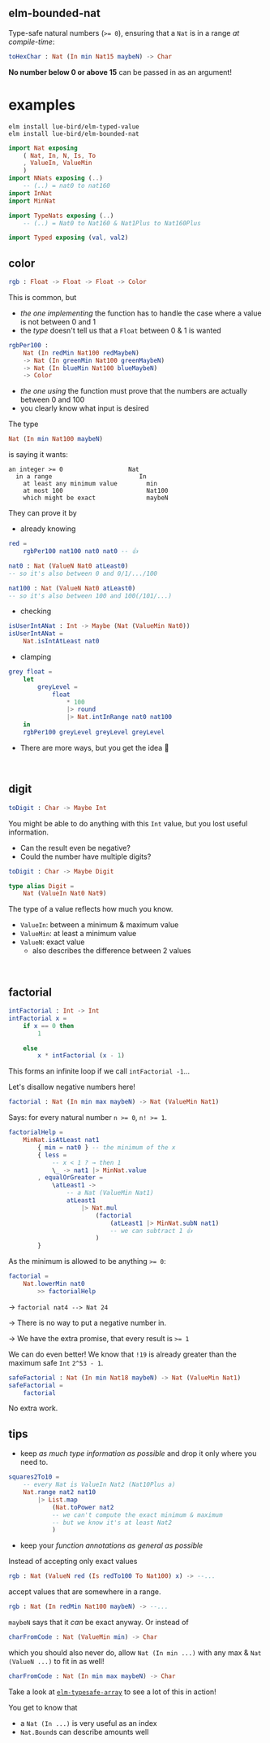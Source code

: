 ## elm-bounded-nat

Type-safe natural numbers (`>= 0`), ensuring that a `Nat` is in a range _at compile-time_:

```elm
toHexChar : Nat (In min Nat15 maybeN) -> Char
```

**No number below 0 or above 15** can be passed in as an argument!

# examples

```noformatingples
elm install lue-bird/elm-typed-value
elm install lue-bird/elm-bounded-nat
```

```elm
import Nat exposing
    ( Nat, In, N, Is, To
    , ValueIn, ValueMin
    )
import NNats exposing (..)
    -- (..) = nat0 to nat160
import InNat
import MinNat

import TypeNats exposing (..)
    -- (..) = Nat0 to Nat160 & Nat1Plus to Nat160Plus

import Typed exposing (val, val2)
```


## color

```elm
rgb : Float -> Float -> Float -> Color
```

This is common, but
- _the one implementing_ the function has to handle the case where a value is not between 0 and 1
- the _type_ doesn't tell us that a `Float` between 0 & 1 is wanted

```elm
rgbPer100 :
    Nat (In redMin Nat100 redMaybeN)
    -> Nat (In greenMin Nat100 greenMaybeN)
    -> Nat (In blueMin Nat100 blueMaybeN)
    -> Color
```
- _the one using_ the function must prove that the numbers are actually between 0 and 100
- you clearly know what input is desired

The type
```elm
Nat (In min Nat100 maybeN)
```
is saying it wants:

```
an integer >= 0                  Nat          
  in a range                        In       
    at least any minimum value        min   
    at most 100                       Nat100
    which might be exact              maybeN
```


They can prove it by

- already knowing

```elm
red =
    rgbPer100 nat100 nat0 nat0 -- 👍

nat0 : Nat (ValueN Nat0 atLeast0)
-- so it's also between 0 and 0/1/.../100

nat100 : Nat (ValueN Nat0 atLeast0)
-- so it's also between 100 and 100(/101/...)
```
- checking

```elm
isUserIntANat : Int -> Maybe (Nat (ValueMin Nat0))
isUserIntANat =
    Nat.isIntAtLeast nat0
```
- clamping

```elm
grey float =
    let
        greyLevel =
            float
                * 100
                |> round
                |> Nat.intInRange nat0 nat100
    in
    rgbPer100 greyLevel greyLevel greyLevel
```

- There are more ways, but you get the idea 🙂

&emsp;


## digit

```elm
toDigit : Char -> Maybe Int
```

You might be able to do anything with this `Int` value, but you lost useful information.

- Can the result even be negative?
- Could the number have multiple digits?

```elm
toDigit : Char -> Maybe Digit

type alias Digit =
    Nat (ValueIn Nat0 Nat9)
```

The type of a value reflects how much you know.

- `ValueIn`: between a minimum & maximum value
- `ValueMin`: at least a minimum value
- `ValueN`: exact value
    - also describes the difference between 2 values


&emsp;


## factorial

```elm
intFactorial : Int -> Int
intFactorial x =
    if x == 0 then
        1

    else
        x * intFactorial (x - 1)
```

This forms an infinite loop if we call `intFactorial -1`...

Let's disallow negative numbers here!

```elm
factorial : Nat (In min max maybeN) -> Nat (ValueMin Nat1)
```
Says: for every natural number `n >= 0`, `n! >= 1`.
```elm
factorialHelp =
    MinNat.isAtLeast nat1
        { min = nat0 } -- the minimum of the x
        { less =
            -- x < 1 ? → then 1
            \_ -> nat1 |> MinNat.value
        , equalOrGreater =
            \atLeast1 ->
                -- a Nat (ValueMin Nat1)
                atLeast1
                    |> Nat.mul
                        (factorial
                            (atLeast1 |> MinNat.subN nat1)
                            -- we can subtract 1 👍
                        )
        }
```
As the minimum is allowed to be anything `>= 0`:
```elm
factorial =
    Nat.lowerMin nat0
        >> factorialHelp
```

→ `factorial nat4 --> Nat 24`

→ There is no way to put a negative number in.

→ We have the extra promise, that every result is `>= 1`

We can do even better!
We know that `!19` is already greater than the maximum safe `Int` `2^53 - 1`.

```elm
safeFactorial : Nat (In min Nat18 maybeN) -> Nat (ValueMin Nat1)
safeFactorial =
    factorial
```

No extra work.


## tips

- keep _as much type information as possible_ and drop it only where you need to.
```elm
squares2To10 =
    -- every Nat is ValueIn Nat2 (Nat10Plus a)
    Nat.range nat2 nat10
        |> List.map
            (Nat.toPower nat2
            -- we can't compute the exact minimum & maximum
            -- but we know it's at least Nat2
            )
```
- keep your _function annotations as general as possible_
    
Instead of accepting only exact values

```elm
rgb : Nat (ValueN red (Is redTo100 To Nat100) x) -> --...
```
accept values that are somewhere in a range.

```elm
rgb : Nat (In redMin Nat100 maybeN) -> --...
```

`maybeN` says that it _can_ be exact anyway. Or instead of

```elm
charFromCode : Nat (ValueMin min) -> Char
```

which you should also never do, allow `Nat (In min ...)` with any max & `Nat (ValueN ...)` to fit in as well!

```elm
charFromCode : Nat (In min max maybeN) -> Char
```

Take a look at [`elm-typesafe-array`][bounded-array] to see a lot of this in action!

You get to know that
- a `Nat (In ...)` is very useful as an index
- `Nat.Bound`s can describe amounts well

[bounded-array]: https://package.elm-lang.org/packages/lue-bird/elm-typesafe-array/latest/
